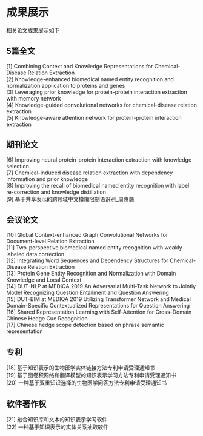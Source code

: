 # 成果展示
相关论文成果展示如下
## 5篇全文
[1] Combining Context and Knowledge Representations for Chemical-Disease Relation Extraction<br>
[2] Knowledge-enhanced biomedical named entity recognition and normalization application to proteins and genes<br>
[3] Leveraging prior knowledge for protein-protein interaction extraction with memory network<br>
[4] Knowledge-guided convolutional networks for chemical-disease relation extraction<br>
[5] Knowledge-aware attention network for protein-protein interaction extraction<br>
## 期刊论文
[6] Improving neural protein-protein interaction extraction with knowledge selection<br>
[7] Chemical-induced disease relation extraction with dependency information and prior knowledge<br>
[8] Improving the recall of biomedical named entity recognition with label re-correction and knowledge distillation<br>
[9] 基于共享表示的跨领域中文模糊限制语识别_周惠巍<br>
## 会议论文
[10] Global Context-enhanced Graph Convolutional Networks for Document-level Relation Extraction<br>
[11] Two-perspective biomedical named entity recognition with weakly labeled data correction<br>
[12] Integrating Word Sequences and Dependency Structures for Chemical-Disease Relation Extraction<br>
[13] Protein Gene Entity Recognition and Normalization with Domain Knowledge and Local Context<br>
[14] DUT-NLP at MEDIQA 2019 An Adversarial Multi-Task Network to Jointly Model Recognizing Question Entailment and Question Answering<br>
[15] DUT-BIM at MEDIQA 2019 Utilizing Transformer Network and Medical Domain-Specific Contextualized Representations for Question Answering<br>
[16] Shared Representation Learning with Self-Attention for Cross-Domain Chinese Hedge Cue Recognition<br>
[17] Chinese hedge scope detection based on phrase semantic representation<br>
## 专利
[18] 基于知识表示的生物医学实体链接方法专利申请受理通知书<br>
[19] 基于图卷积网络和翻译模型的知识表示学习方法专利申请受理通知书<br>
[20] 一种基于双重知识选择的生物医学问答方法专利申请受理通知书<br>
## 软件著作权
[21] 融合知识库和文本的知识表示学习软件<br>
[22] 一种基于知识表示的实体关系抽取软件<br>
